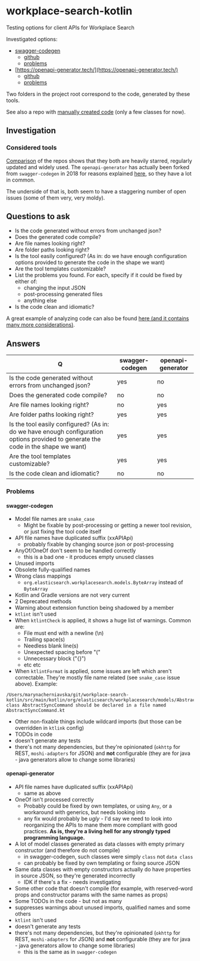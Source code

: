 # workplace-search-kotlin

Testing options for client APIs for Workplace Search

Investigated options:

 * [swagger-codegen](https://swagger.io/tools/swagger-codegen/)
   * [github](https://github.com/swagger-api/swagger-codegen)
   * [problems](openapi-generator/problems.md)
 * [https://openapi-generator.tech/](https://openapi-generator.tech/)
   * [github](https://github.com/openapitools/openapi-generator) 
   * [problems](swagger-codegen/problems.md)
 
Two folders in the project root correspond to the code, generated by these tools.

See also a repo with [manually created code](https://github.com/mchernyavskaya/workplace-kotlin-experiment) (only a few classes for now).

## Investigation

### Considered tools

[Comparison](https://www.githubcompare.com/swagger-api/swagger-codegen+openapitools/openapi-generator) of the repos shows that they both are heavily starred, regularly updated and widely used. The `openapi-generator` has actually been forked from `swagger-codegen` in 2018 for reasons explained [here](https://github.com/OpenAPITools/openapi-generator/blob/master/docs/qna.md), so they have a lot in common.

The underside of that is, both seem to have a staggering number of open issues (some of them very, very moldy).

## Questions to ask

- Is the code generated without errors from unchanged json?
- Does the generated code compile?
- Are file names looking right?
- Are folder paths looking right?
- Is the tool easily configured? (As in: do we have enough configuration options provided to generate the code in the shape we want)
- Are the tool templates customizable?
- List the problems you found. For each, specify if it could be fixed by either of:
   - changing the input JSON
   - post-processing generated files
   - anything else
- Is the code clean and idiomatic?

A great example of analyzing code can also be found [here (and it contains many more considerations)](https://github.com/elastic/clients-team/issues/121#issuecomment-582768217).

## Answers

| Q 	| swagger-codegen 	| openapi-generator 	|
|---|-----------------|-------------------|
| Is the code generated without errors from unchanged json?|yes|no|
|Does the generated code compile?|no|no|
|Are file names looking right?|no|yes|
|Are folder paths looking right?|yes|yes|
|Is the tool easily configured? (As in: do we have enough configuration options provided to generate the code in the shape we want)|yes|yes|
|Are the tool templates customizable?|yes|yes|
|Is the code clean and idiomatic?|no|no|

### Problems

#### swagger-codegen

- Model file names are `snake_case`
   - Might be fixable by post-processing or getting a newer tool revision, or just fixing the tool code itself
- API file names have duplicated suffix (xxAPIApi)
   - probably fixable by changing source json or post-processing
- AnyOf/OneOf don't seem to be handled correctly
   - this is a bad one - it produces empty unused classes
- Unused imports
- Obsolete fully-qualified names
- Wrong class mappings
   - `org.elasticsearch.workplacesearch.models.ByteArray` instead of `ByteArray`
- Kotlin and Gradle versions are not very current
- 2 Deprecated methods
- Warning about extension function being shadowed by a member
- `ktlint` isn't used
- When `ktlintCheck` is applied, it shows a huge list of warnings. Common are:
   - File must end with a newline (\n)
   - Trailing space(s)
   - Needless blank line(s)
   - Unexpected spacing before "("
   - Unnecessary block ("{}")
   - etc etc
- When `ktlintFormat` is applied, some issues are left which aren't correctable. They're mostly file name related (see `snake_case` issue above). Example:

```text
/Users/marynacherniavska/git/workplace-search-kotlin/src/main/kotlin/org/elasticsearch/workplacesearch/models/Abstract_sync_command.kt:1:1: class AbstractSyncCommand should be declared in a file named AbstractSyncCommand.kt
```

- Other non-fixable things include wildcard imports (but those can be overridden in `ktlink` config)
- TODOs in code
- doesn't generate any tests
- there's not many dependencies, but they're opinionated (`okhttp` for REST, `moshi-adapters` for JSON) and **not** configurable (they are for java - java generators allow to change some libraries)

#### openapi-generator

- API file names have duplicated suffix (xxAPIApi)
   - same as above
- OneOf isn't processed correctly
   - Probably could be fixed by own templates, or using `Any`, or a workaround with generics, but needs looking into
   - any fix would probably be *ugly* - I'd say we need to look into reorganizing the APIs to mane them more compliant with good practices. **As is, they're a living hell for any strongly typed programming language.**
- A lot of model classes generated as data classes with empty primary constructor (and therefore do not compile)
   - in swagger-codegen, such classes were simply `class` not `data class`
   - can probably be fixed by own templating or fixing source JSON
- Same data classes with empty constructors actually do have properties in source JSON, so they're generated incorrectly
   - IDK if there's a fix - needs investigating
- Some other code that doesn't compile (for example, with reserved-word props and constructor params with the same names as props)
- Some TODOs in the code - but not as many
- suppresses warnings about unused imports, qualified names and some others
- `ktlint` isn't used
- doesn't generate any tests
- there's not many dependencies, but they're opinionated (`okhttp` for REST, `moshi-adapters` for JSON) and **not** configurable (they are for java - java generators allow to change some libraries)
   - this is the same as in `swagger-codegen`

